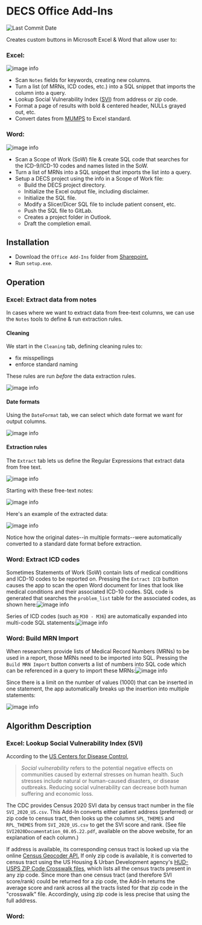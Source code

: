 # DECS Office Add-Ins
![Last Commit Date](./.github/badges/last-commit-badge.svg?dummy=8484744)

Creates custom buttons in Microsoft Excel & Word that allow user to:
### Excel:
![image info](./DECS%20Excel%20Add-Ins/pictures/toolbar.png) 

* Scan `Notes` fields for keywords, creating new columns.
* Turn a list (of MRNs, ICD codes, etc.) into a SQL snippet that imports the column into a query.
* Lookup Social Vulnerability Index ([SVI](https://www.atsdr.cdc.gov/placeandhealth/svi/index.html)) from address or zip code.
* Format a page of results with bold & centered header, NULLs grayed out, etc.
* Convert dates from [MUMPS](https://en.wikipedia.org/wiki/MUMPS) to Excel standard.
### Word: 
![image info](./DECS%20Word%20Add-Ins/pictures/toolbar.png)
* Scan a Scope of Work (SoW) file & create SQL code that searches for the ICD-9/ICD-10 codes and names listed in the SoW.
* Turn a list of MRNs into a SQL snippet that imports the list into a query.
* Setup a DECS project using the info in a Scope of Work file:
    - Build the DECS project directory.
    - Initialize the Excel output file, including disclaimer.
    - Initialize the SQL file.
    - Modify a Slicer/Dicer SQL file to include patient consent, etc.
    - Push the SQL file to GitLab.
    - Creates a project folder in Outlook.
    - Draft the completion email.

## Installation
* Download the `Office Add-Ins` folder from [Sharepoint.](https://ucsdhs.sharepoint.com/:f:/t/ACTRI-BMI-DECSPrivate/EhFYD_9zfX9GsNRN9enCMzABFKg6wmPh13zY_ps2qRJHSg?e=KYFZeG)
* Run `setup.exe`.

## Operation
### Excel: Extract data from notes
In cases where we want to extract data from free-text columns, we can use the `Notes` tools to define & run extraction rules.
#### Cleaning
We start in the `Cleaning` tab, defining cleaning rules to:
* fix misspellings
* enforce standard naming

These rules are run *before* the data extraction rules.

![image info](./DECS%20Excel%20Add-Ins/pictures/cleaning%20rules.png)
#### Date formats
Using the `DateFormat` tab, we can select which date format we want for output columns.

![image info](./DECS%20Excel%20Add-Ins/pictures/date%20formats.png)
#### Extraction rules
The `Extract` tab lets us define the Regular Expressions that extract data from free text.

![image info](./DECS%20Excel%20Add-Ins/pictures/extraction%20rules.png)

Starting with these free-text notes:

![image info](./DECS%20Excel%20Add-Ins/pictures/notes%20raw.png)

Here's an example of the extracted data:

![image info](./DECS%20Excel%20Add-Ins/pictures/notes%20results.png)

Notice how the original dates--in multiple formats--were automatically converted to a standard date format before extraction.

### Word: Extract ICD codes
Sometimes Statements of Work (SoW) contain lists of medical conditions and ICD-10 codes to be reported on.
Pressing the `Extract ICD` button causes the app to scan the open Word document for lines that look like medical conditions and their associated ICD-10 codes. SQL code is generated that searches the `problem_list` table for the associated codes, as shown here:![image info](./DECS%20Word%20Add-Ins/pictures/ICD%20to%20sql%20basic.png)

Series of ICD codes (such as `M30 - M36`) are automatically expanded into multi-code SQL statements:![image info](./DECS%20Word%20Add-Ins/pictures/series%20expansion%20sql.png)

### Word: Build MRN Import
When researchers provide lists of Medical Record Numbers (MRNs) to be used in a report, those MRNs need to be imported into SQL. Pressing the `Build MRN Import` button converts a list of numbers into SQL code which can be referenced in a query to import these MRNs:![image info](./DECS%20Word%20Add-Ins/pictures/MRN%20list%20to%20sql%20top.png)

Since there is a limit on the number of values (1000) that can be inserted in one statement, the app automatically breaks up the insertion into multiple statements:

![image info](./DECS%20Word%20Add-Ins/pictures/MRN%20list%20break.png)

## Algorithm Description
### Excel: Lookup Social Vulnerability Index (SVI)
According to the [US Centers for Disease Control](https://www.atsdr.cdc.gov/placeandhealth/svi/index.html), 
>*Social vulnerability* refers to the potential negative effects on communities caused by external stresses on human health. Such stresses include natural or human-caused disasters, or disease outbreaks. Reducing social vulnerability can decrease both human suffering and economic loss.

The CDC provides Census 2020 SVI data by census tract number in the file `SVI_2020_US.csv`. This Add-In converts either patient address (preferred) or zip code to census tract, then looks up the columns `SPL_THEMES` and `RPL_THEMES` from `SVI_2020_US.csv` to get the SVI score and rank. (See file `SVI2020Documentation_08.05.22.pdf`, available on the above website, for an explanation of each column.)

If address is available, its corresponding census tract is looked up via the online [Census Geocoder API.](https://geocoding.geo.census.gov/geocoder/Geocoding_Services_API.html) If only zip code is available, it is converted to census tract using the US Housing & Urban Development agency's [HUD-USPS ZIP Code Crosswalk files](https://www.huduser.gov/portal/datasets/usps_crosswalk.html), which lists all the census tracts present in any zip code. Since more than one census tract (and therefore SVI score/rank) could be returned for a zip code, the Add-In returns the average score and rank across all the tracts listed for that zip code in the "crosswalk" file. Accordingly, using zip code is less precise that using the full address.


### Word:
